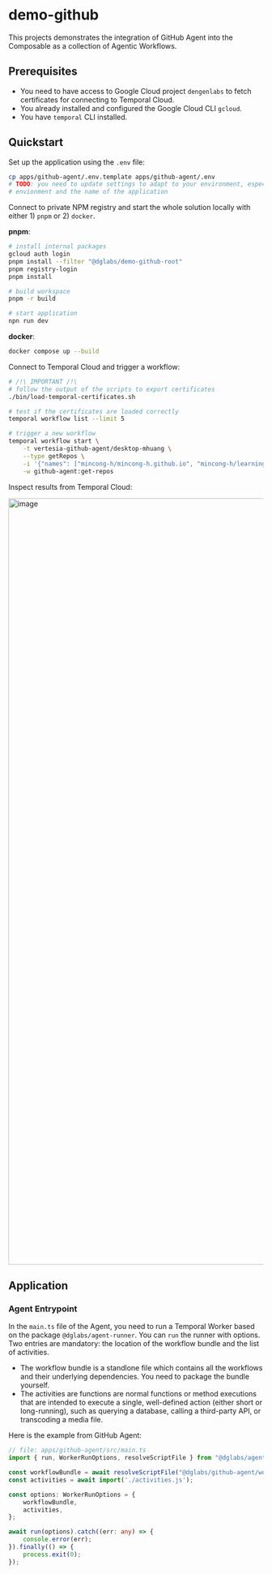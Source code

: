 # demo-github

This projects demonstrates the integration of GitHub Agent into the Composable as a collection of Agentic Workflows.

## Prerequisites

* You need to have access to Google Cloud project `dengenlabs` to fetch certificates for connecting to Temporal Cloud.
* You already installed and configured the Google Cloud CLI `gcloud`.
* You have `temporal` CLI installed.

## Quickstart

Set up the application using the `.env` file:

```sh
cp apps/github-agent/.env.template apps/github-agent/.env
# TODO: you need to update settings to adapt to your environment, especially the name of the
# envionment and the name of the application
```

Connect to private NPM registry and start the whole solution locally with either 1) `pnpm` or 2) `docker`.

**pnpm**:

```sh
# install internal packages
gcloud auth login
pnpm install --filter "@dglabs/demo-github-root"
pnpm registry-login
pnpm install

# build workspace
pnpm -r build

# start application
npn run dev
```

**docker**:

```sh
docker compose up --build
```

Connect to Temporal Cloud and trigger a workflow:

```sh
# /!\ IMPORTANT /!\
# follow the output of the scripts to export certificates
./bin/load-temporal-certificates.sh

# test if the certificates are loaded correctly
temporal workflow list --limit 5

# trigger a new workflow
temporal workflow start \
    -t vertesia-github-agent/desktop-mhuang \
    --type getRepos \
    -i '{"names": ["mincong-h/mincong-h.github.io", "mincong-h/learning-node"] }' \
    -w github-agent:get-repos
```

Inspect results from Temporal Cloud:

<img width="1512" alt="image" src="https://github.com/user-attachments/assets/340685ed-b595-47e1-aa6a-fd63263b2ba9" />

## Application

### Agent Entrypoint

In the `main.ts` file of the Agent, you need to run a Temporal Worker based on the package `@dglabs/agent-runner`. You can `run` the runner with options. Two entries are mandatory: the location of the workflow bundle and the list of activities.

* The workflow bundle is a standlone file which contains all the workflows and their underlying dependencies. You need to package the bundle yourself.
* The activities are functions are normal functions or method executions that are intended to execute a single, well-defined action (either short or long-running), such as querying a database, calling a third-party API, or transcoding a media file.

Here is the example from GitHub Agent:

```ts
// file: apps/github-agent/src/main.ts
import { run, WorkerRunOptions, resolveScriptFile } from "@dglabs/agent-runner";

const workflowBundle = await resolveScriptFile("@dglabs/github-agent/workflows-bundle", import.meta.url);
const activities = await import('./activities.js');

const options: WorkerRunOptions = {
    workflowBundle,
    activities,
};

await run(options).catch((err: any) => {
    console.error(err);
}).finally(() => {
    process.exit(0);
});
```
